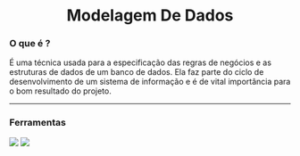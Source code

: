 <div align = "center"> <h1>Modelagem De Dados</h1></div>

### O que é ?
É uma técnica usada para a especificação das regras de negócios e as estruturas de dados
de um banco de dados. Ela faz parte do ciclo de desenvolvimento de um sistema de informação 
e é de vital importância para o bom resultado do projeto.

---


### Ferramentas

<div display="flex">

<img src="https://img.shields.io/badge/MySQL-00000F?style=for-the-badge&logo=mysql&logoColor=white">
<img src="https://img.shields.io/badge/SQLite-07405E?style=for-the-badge&logo=sqlite&logoColor=white">


</div>

